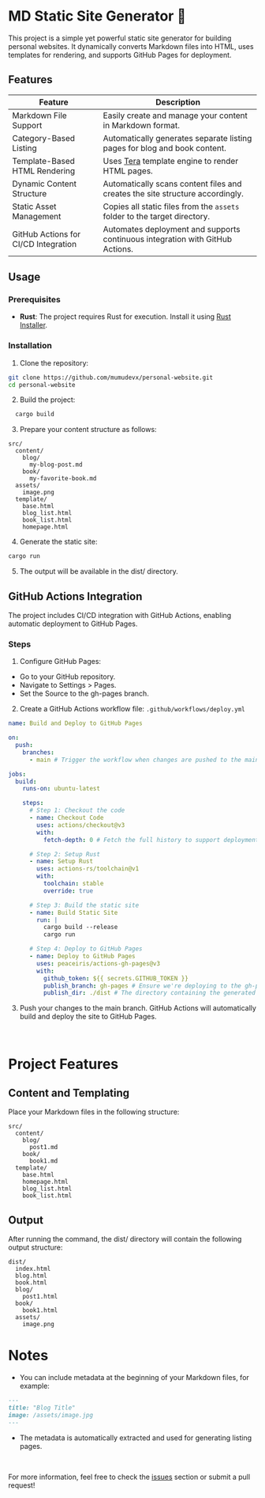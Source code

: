 # MD Static Site Generator 🚀

This project is a simple yet powerful static site generator for building personal websites. It dynamically converts Markdown files into HTML, uses templates for rendering, and supports GitHub Pages for deployment.

## Features

| Feature                              | Description                                                                   |
| ------------------------------------ | ----------------------------------------------------------------------------- |
| Markdown File Support                | Easily create and manage your content in Markdown format.                     |
| Category-Based Listing               | Automatically generates separate listing pages for blog and book content.     |
| Template-Based HTML Rendering        | Uses [Tera](https://tera.netlify.app/) template engine to render HTML pages.  |
| Dynamic Content Structure            | Automatically scans content files and creates the site structure accordingly. |
| Static Asset Management              | Copies all static files from the `assets` folder to the target directory.     |
| GitHub Actions for CI/CD Integration | Automates deployment and supports continuous integration with GitHub Actions. |

## Usage

### Prerequisites

- **Rust**: The project requires Rust for execution. Install it using [Rust Installer](https://www.rust-lang.org/tools/install).

### Installation

1. Clone the repository:

```sh
git clone https://github.com/mumudevx/personal-website.git
cd personal-website
```

2. Build the project:

```sh
  cargo build
```

3. Prepare your content structure as follows:

```
src/
  content/
    blog/
      my-blog-post.md
    book/
      my-favorite-book.md
  assets/
    image.png
  template/
    base.html
    blog_list.html
    book_list.html
    homepage.html
```

4. Generate the static site:

```sh
cargo run
```

5. The output will be available in the dist/ directory.

## GitHub Actions Integration

The project includes CI/CD integration with GitHub Actions, enabling automatic deployment to GitHub Pages.

### Steps

1. Configure GitHub Pages:

- Go to your GitHub repository.
- Navigate to Settings > Pages.
- Set the Source to the gh-pages branch.

2. Create a GitHub Actions workflow file: `.github/workflows/deploy.yml`

```yaml
name: Build and Deploy to GitHub Pages

on:
  push:
    branches:
      - main # Trigger the workflow when changes are pushed to the main branch

jobs:
  build:
    runs-on: ubuntu-latest

    steps:
      # Step 1: Checkout the code
      - name: Checkout Code
        uses: actions/checkout@v3
        with:
          fetch-depth: 0 # Fetch the full history to support deployments

      # Step 2: Setup Rust
      - name: Setup Rust
        uses: actions-rs/toolchain@v1
        with:
          toolchain: stable
          override: true

      # Step 3: Build the static site
      - name: Build Static Site
        run: |
          cargo build --release
          cargo run

      # Step 4: Deploy to GitHub Pages
      - name: Deploy to GitHub Pages
        uses: peaceiris/actions-gh-pages@v3
        with:
          github_token: ${{ secrets.GITHUB_TOKEN }}
          publish_branch: gh-pages # Ensure we're deploying to the gh-pages branch
          publish_dir: ./dist # The directory containing the generated site
```

3. Push your changes to the main branch. GitHub Actions will automatically build and deploy the site to GitHub Pages.

<br>

# Project Features

## Content and Templating

Place your Markdown files in the following structure:

```
src/
  content/
    blog/
      post1.md
    book/
      book1.md
  template/
    base.html
    homepage.html
    blog_list.html
    book_list.html
```

## Output

After running the command, the dist/ directory will contain the following output structure:

```
dist/
  index.html
  blog.html
  book.html
  blog/
    post1.html
  book/
    book1.html
  assets/
    image.png
```

# Notes

- You can include metadata at the beginning of your Markdown files, for example:

```markdown
---
title: "Blog Title"
image: /assets/image.jpg
---
```

- The metadata is automatically extracted and used for generating listing pages.

<br>

For more information, feel free to check the [issues](https://github.com/mumudevx/md-static-site-generator/issues) section or submit a pull request!
